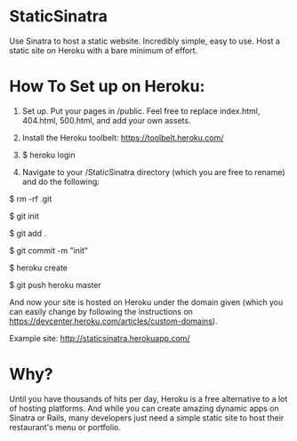 StaticSinatra
=============

Use Sinatra to host a static website. Incredibly simple, easy to use. Host a static site on Heroku with a bare minimum of effort.

How To Set up on Heroku:
=============

1. Set up. Put your pages in /public. Feel free to replace index.html, 404.html, 500.html, and add your own assets.

2. Install the Heroku toolbelt: https://toolbelt.heroku.com/

3. $ heroku login

4. Navigate to your /StaticSinatra directory (which you are free to rename) and do the following:

$ rm -rf .git

$ git init

$ git add .

$ git commit -m "init"

$ heroku create

$ git push heroku master

And now your site is hosted on Heroku under the domain given (which you can easily change by following the instructions on https://devcenter.heroku.com/articles/custom-domains).


Example site:
http://staticsinatra.herokuapp.com/

Why?
=============
Until you have thousands of hits per day, Heroku is a free alternative to a lot of hosting platforms. And while you can create amazing dynamic apps on Sinatra or Rails, many developers just need a simple static site to host their restaurant's menu or portfolio.
